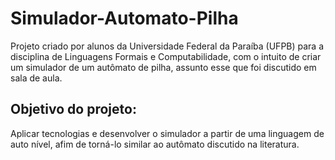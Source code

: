 # Simulador-Automato-Pilha

Projeto criado por alunos da Universidade Federal da Paraíba (UFPB) para a disciplina de Linguagens Formais e Computabilidade, com o intuito de criar um simulador de um autômato de pilha, assunto esse que foi discutido em sala de aula.

## Objetivo do projeto:
Aplicar tecnologias e desenvolver o simulador a partir de uma linguagem de auto nível, afim de torná-lo similar ao autômato discutido na literatura.